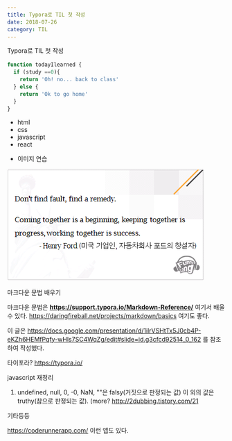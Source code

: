 ```yaml
---
title: Typora로 TIL 첫 작성
date: 2018-07-26
category: TIL
---
```


Typora로 TIL 첫 작성

```javascript
function todayIlearned {
  if (study ==0){
    return 'Oh! no... back to class'
  } else {
    return 'Ok to go home'
  }
}

```

- html
- css
- javascript
- react

* 이미지 연습

![fault.png](https://github.com/lastrites2018/TIL/blob/master/img/fault.png?raw=true)

마크다운 문법 배우기

마크다운 문법은 **https://support.typora.io/Markdown-Reference/** 여기서 배울 수 있다. https://daringfireball.net/projects/markdown/basics 여기도 좋다.

이 글은 https://docs.google.com/presentation/d/1ilrVSHtTx5J0cb4P-eKZh6HEMfPqfy-wHls7SC4WqZg/edit#slide=id.g3cfcd92514_0_162 를 참조하여 작성했다.

타이포라? https://typora.io/

javascript 재정리

1. undefined, null, 0, -0, NaN, ""은 falsy(거짓으로 판정되는 값) 이 외의 값은 truthy(참으로 판정되는 값). (more? http://2dubbing.tistory.com/21

기타등등

https://coderunnerapp.com/ 이런 앱도 있다.
